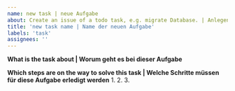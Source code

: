 ```yaml
---
name: new task | neue Aufgabe
about: Create an issue of a todo task, e.g. migrate Database. | Anlegen eines Todos z.B. Migration der Datenbank.
title: 'new task name | Name der neuen Aufgabe'
labels: 'task'
assignees: ''
---
```


**What is the task about | Worum geht es bei dieser Aufgabe**
<!-- Short description of the task content. | Kurze beschreibung des inhaltes -->

**Which steps are on the way to solve this task | Welche Schritte müssen für diese Aufgabe erledigt werden**
  1.
  2.
  3.
